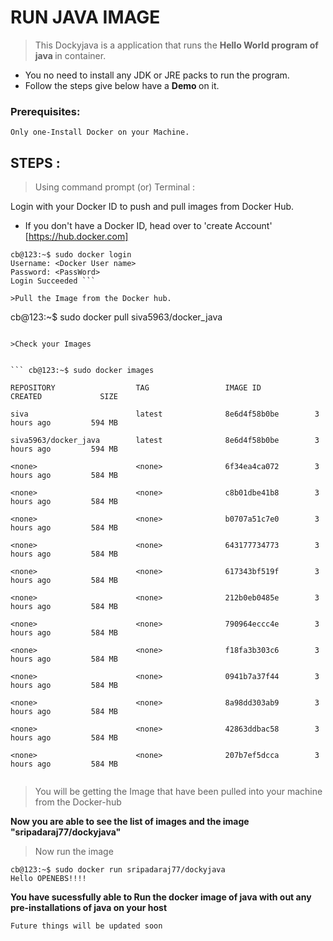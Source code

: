 # RUN JAVA IMAGE 

> This Dockyjava is a application that runs the <b> Hello World program of java </b> in container.
  - You no need to install any JDK or JRE packs to run the program. 
  - Follow the steps give below have a <b> Demo </b> on it. 
  
### Prerequisites:
    
    Only one-Install Docker on your Machine.
    
  ## STEPS :
  
> Using command prompt (or) Terminal :
 
 Login with your Docker ID to push and pull images from Docker Hub. 
 
 - If you don't have a Docker ID, head over to 'create Account' [https://hub.docker.com]

  ```
cb@123:~$ sudo docker login
Username: <Docker User name> 
Password: <PassWord>
Login Succeeded ```

>Pull the Image from the Docker hub.

```
cb@123:~$ sudo docker pull siva5963/docker_java
```

>Check your Images 


``` cb@123:~$ sudo docker images

REPOSITORY                  TAG                 IMAGE ID            CREATED             SIZE

siva                        latest              8e6d4f58b0be        3 hours ago         594 MB

siva5963/docker_java        latest              8e6d4f58b0be        3 hours ago         594 MB

<none>                      <none>              6f34ea4ca072        3 hours ago         584 MB

<none>                      <none>              c8b01dbe41b8        3 hours ago         584 MB

<none>                      <none>              b0707a51c7e0        3 hours ago         584 MB

<none>                      <none>              643177734773        3 hours ago         584 MB

<none>                      <none>              617343bf519f        3 hours ago         584 MB

<none>                      <none>              212b0eb0485e        3 hours ago         584 MB

<none>                      <none>              790964eccc4e        3 hours ago         584 MB

<none>                      <none>              f18fa3b303c6        3 hours ago         584 MB

<none>                      <none>              0941b7a37f44        3 hours ago         584 MB

<none>                      <none>              8a98dd303ab9        3 hours ago         584 MB

<none>                      <none>              42863ddbac58        3 hours ago         584 MB

<none>                      <none>              207b7ef5dcca        3 hours ago         584 MB


```

>You will be getting the Image that have been pulled into your machine from the Docker-hub 

<b> Now you are able to see the list of images and the image "sripadaraj77/dockyjava" </b>

>Now run the image 

```
cb@123:~$ sudo docker run sripadaraj77/dockyjava
Hello OPENEBS!!!!
```
<b> You have sucessfully able to Run the docker image of java with out any pre-installations of java on your host </b>

```Future things will be updated soon```

